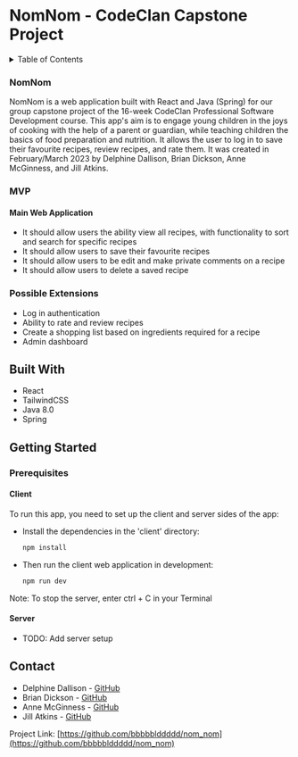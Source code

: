 # NomNom - CodeClan Capstone Project

<!-- TABLE OF CONTENTS -->
<details>
  <summary>Table of Contents</summary>
  <ol>
    <li>
      <a href="#about">About</a>
      <ul>
        <li><a href="#built-with">Built With</a></li>
      </ul>
    </li>
    <li>
      <a href="#getting-started">Getting Started</a>
      <ul>
        <li><a href="#installation">Installation</a></li>
      </ul>
    </li>
    <li><a href="#contact">Contact</a></li>
  </ol>
</details>


<!-- ABOUT -->
### NomNom

NomNom is a web application built with React and Java (Spring) for our group capstone project of the 16-week CodeClan Professional Software Development course. This app's aim is to engage young children in the joys of cooking with the help of a parent or guardian, while teaching children the basics of food preparation and nutrition. It allows the user to log in to save their favourite recipes, review recipes, and rate them. It was created in February/March 2023 by Delphine Dallison, Brian Dickson, Anne McGinness, and Jill Atkins.

<!-- BRIEF -->
### MVP

#### Main Web Application
* It should allow users the ability view all recipes, with functionality to sort and search for specific recipes
* It should allow users to save their favourite recipes
* It should allow users to be edit and make private comments on a recipe
* It should allow users to delete a saved recipe

### Possible Extensions

* Log in authentication
* Ability to rate and review recipes
* Create a shopping list based on ingredients required for a recipe
* Admin dashboard

<!-- BUILT WITH -->
## Built With

* React
* TailwindCSS
* Java 8.0
* Spring

<!-- GETTING STARTED -->
## Getting Started
### Prerequisites

#### Client

To run this app, you need to set up the client and server sides of the app: 
* Install the dependencies in the 'client' directory:
  ```sh
  npm install
  ```

* Then run the client web application in development:
  ```sh
  npm run dev
  ```

Note: To stop the server, enter ctrl + C in your Terminal

#### Server

* TODO: Add server setup

<!-- CONTACT -->
## Contact

* Delphine Dallison - [GitHub](https://github.com/delfland)
* Brian Dickson - [GitHub](https://github.com/bbbbblddddd)
* Anne McGinness - [GitHub](https://github.com/AMG05)
* Jill Atkins - [GitHub](https://github.com/jilleatkins)

Project Link: [https://github.com/bbbbblddddd/nom_nom](https://github.com/bbbbblddddd/nom_nom)

